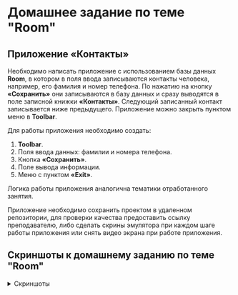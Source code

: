 # Домашнее задание по теме "Room"

## Приложение «Контакты»

Необходимо написать приложение с использованием базы данных **Room**, в котором в поля ввода записываются контакты человека, например, его фамилия и номер телефона. По нажатию на кнопку **«Сохранить»** они записываются в базу данных и сразу выводятся в поле записной книжки **«Контакты»**. Следующий записанный контакт записывается ниже предыдущего. Приложение можно закрыть пунктом меню в **Toolbar**.

Для работы приложения необходимо создать:

1. **Toolbar**.
2. Поля ввода данных: фамилии и номера телефона.
3. Кнопка **«Сохранить»**.
4. Поле вывода информации.
5. Меню с пунктом **«Exit»**.

Логика работы приложения аналогична тематики отработанного занятия.

Приложение необходимо сохранить проектом в удаленном репозитории, для проверки качества предоставить ссылку преподавателю, либо сделать скрины эмулятора при каждом шаге работы приложения или снять видео экрана при работе приложения.

## Скриншоты к домашнему заданию по теме "Room"

<details>
<summary>Скриншоты</summary>

![](md/1.png)
![](md/2.png)
</details>